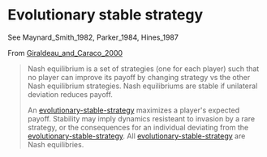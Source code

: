 # Evolutionary stable strategy

See Maynard_Smith_1982, Parker_1984, Hines_1987

From [Giraldeau_and_Caraco_2000](../books/Giraldeau_and_Caraco_2000.md)

> Nash equilibrium is a set of strategies (one for each player) such that no player can improve its payoff by changing strategy vs the other Nash equilibrium strategies. Nash equilibriums are stable if unilateral deviation reduces payoff. 
> 
> An [evolutionary-stable-strategy](../topics/evolutionary-stable-strategy.md) maximizes a player's expected payoff. Stability may imply dynamics resisteant to invasion by a rare strategy, or the consequences for an individual deviating from the [evolutionary-stable-strategy](../topics/evolutionary-stable-strategy.md). All [evolutionary-stable-strategy](../topics/evolutionary-stable-strategy.md) are Nash equilibries. 